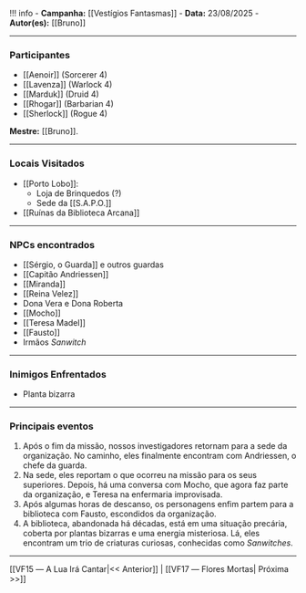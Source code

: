 !!! info
	- **Campanha:** [[Vestígios Fantasmas]]
	- **Data:** 23/08/2025
	- **Autor(es):** [[Bruno]]

---

### Participantes

- [[Aenoir]] (Sorcerer 4)
- [[Lavenza]] (Warlock 4)
- [[Marduk]] (Druid 4)
- [[Rhogar]] (Barbarian 4)
- [[Sherlock]] (Rogue 4)

**Mestre:** [[Bruno]].

---  

### Locais Visitados

- [[Porto Lobo]]:
	- Loja de Brinquedos (?)
	- Sede da [[S.A.P.O.]]
- [[Ruínas da Biblioteca Arcana]]

---

### NPCs encontrados

- [[Sérgio, o Guarda]] e outros guardas
- [[Capitão Andriessen]]
- [[Miranda]]
- [[Reina Velez]]
- Dona Vera e Dona Roberta
- [[Mocho]]
- [[Teresa Madel]]
- [[Fausto]]
- Irmãos *Sanwitch*

---

### Inimigos Enfrentados

- Planta bizarra

---

### Principais eventos

1. Após o fim da missão, nossos investigadores retornam para a sede da organização. No caminho, eles finalmente encontram com Andriessen, o chefe da guarda.
2. Na sede, eles reportam o que ocorreu na missão para os seus superiores. Depois, há uma conversa com Mocho, que agora faz parte da organização, e Teresa na enfermaria improvisada.
3. Após algumas horas de descanso, os personagens enfim partem para a biblioteca com Fausto, escondidos da organização.
4. A biblioteca, abandonada há décadas, está em uma situação precária, coberta por plantas bizarras e uma energia misteriosa. Lá, eles encontram um trio de criaturas curiosas, conhecidas como *Sanwitches*.

---

[[VF15 ― A Lua Irá Cantar|<< Anterior]] | [[VF17 ― Flores Mortas| Próxima >>]]